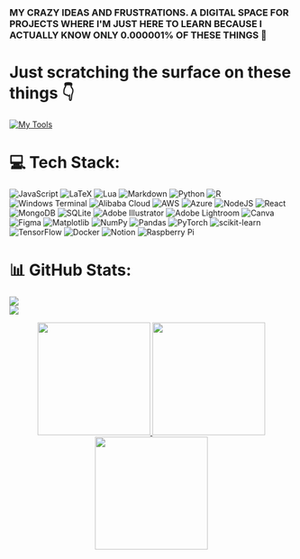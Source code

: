 ### MY CRAZY IDEAS AND FRUSTRATIONS. A DIGITAL SPACE FOR PROJECTS WHERE I'M JUST HERE TO LEARN BECAUSE I ACTUALLY KNOW ONLY 0.000001% OF THESE THINGS 🧐

# Just scratching the surface on these things 👇
[![My Tools](https://skillicons.dev/icons?i=linux,python,aws,mongodb)](https://skillicons.dev)

# 💻 Tech Stack:
![JavaScript](https://img.shields.io/badge/javascript-%23323330.svg?style=for-the-badge&logo=javascript&logoColor=%23F7DF1E) ![LaTeX](https://img.shields.io/badge/latex-%23008080.svg?style=for-the-badge&logo=latex&logoColor=white) ![Lua](https://img.shields.io/badge/lua-%232C2D72.svg?style=for-the-badge&logo=lua&logoColor=white) ![Markdown](https://img.shields.io/badge/markdown-%23000000.svg?style=for-the-badge&logo=markdown&logoColor=white) ![Python](https://img.shields.io/badge/python-3670A0?style=for-the-badge&logo=python&logoColor=ffdd54) ![R](https://img.shields.io/badge/r-%23276DC3.svg?style=for-the-badge&logo=r&logoColor=white) ![Windows Terminal](https://img.shields.io/badge/Windows%20Terminal-%234D4D4D.svg?style=for-the-badge&logo=windows-terminal&logoColor=white) ![Alibaba Cloud](https://img.shields.io/badge/AlibabaCloud-%23FF6701.svg?style=for-the-badge&logo=alibabacloud&logoColor=white) ![AWS](https://img.shields.io/badge/AWS-%23FF9900.svg?style=for-the-badge&logo=amazon-aws&logoColor=white) ![Azure](https://img.shields.io/badge/azure-%230072C6.svg?style=for-the-badge&logo=microsoftazure&logoColor=white) ![NodeJS](https://img.shields.io/badge/node.js-6DA55F?style=for-the-badge&logo=node.js&logoColor=white) ![React](https://img.shields.io/badge/react-%2320232a.svg?style=for-the-badge&logo=react&logoColor=%2361DAFB) ![MongoDB](https://img.shields.io/badge/MongoDB-%234ea94b.svg?style=for-the-badge&logo=mongodb&logoColor=white) ![SQLite](https://img.shields.io/badge/sqlite-%2307405e.svg?style=for-the-badge&logo=sqlite&logoColor=white) ![Adobe Illustrator](https://img.shields.io/badge/adobe%20illustrator-%23FF9A00.svg?style=for-the-badge&logo=adobe%20illustrator&logoColor=white) ![Adobe Lightroom](https://img.shields.io/badge/Adobe%20Lightroom-31A8FF.svg?style=for-the-badge&logo=Adobe%20Lightroom&logoColor=white) ![Canva](https://img.shields.io/badge/Canva-%2300C4CC.svg?style=for-the-badge&logo=Canva&logoColor=white) ![Figma](https://img.shields.io/badge/figma-%23F24E1E.svg?style=for-the-badge&logo=figma&logoColor=white) ![Matplotlib](https://img.shields.io/badge/Matplotlib-%23ffffff.svg?style=for-the-badge&logo=Matplotlib&logoColor=black) ![NumPy](https://img.shields.io/badge/numpy-%23013243.svg?style=for-the-badge&logo=numpy&logoColor=white) ![Pandas](https://img.shields.io/badge/pandas-%23150458.svg?style=for-the-badge&logo=pandas&logoColor=white) ![PyTorch](https://img.shields.io/badge/PyTorch-%23EE4C2C.svg?style=for-the-badge&logo=PyTorch&logoColor=white) ![scikit-learn](https://img.shields.io/badge/scikit--learn-%23F7931E.svg?style=for-the-badge&logo=scikit-learn&logoColor=white) ![TensorFlow](https://img.shields.io/badge/TensorFlow-%23FF6F00.svg?style=for-the-badge&logo=TensorFlow&logoColor=white) ![Docker](https://img.shields.io/badge/docker-%230db7ed.svg?style=for-the-badge&logo=docker&logoColor=white) ![Notion](https://img.shields.io/badge/Notion-%23000000.svg?style=for-the-badge&logo=notion&logoColor=white) ![Raspberry Pi](https://img.shields.io/badge/-Raspberry_Pi-C51A4A?style=for-the-badge&logo=Raspberry-Pi)
# 📊 GitHub Stats:
![](https://nirzak-streak-stats.vercel.app/?user=supermilezar&theme=dark&hide_border=false)<br/>
![](https://github-readme-stats.vercel.app/api/top-langs/?username=supermilezar&theme=dark&hide_border=false&include_all_commits=false&count_private=false&layout=compact)

<div align="center">
    <a href="[https://link-ke-gambar-1.png](https://cdn.discordapp.com/attachments/1221675301042393118/1417505223722930218/0g34zojtjfk71.png?ex=68caba1d&is=68c9689d&hm=a8c70ad8cfd2bf08de6697dbada3458b8c6a908049bfaea5c2fd86e0681edc07&)">
      <img src="[https://link-ke-gambar-1.png](https://cdn.discordapp.com/attachments/1221675301042393118/1417505223722930218/0g34zojtjfk71.png?ex=68caba1d&is=68c9689d&hm=a8c70ad8cfd2bf08de6697dbada3458b8c6a908049bfaea5c2fd86e0681edc07&)" width="200" height="200" />
    </a>
    <a href="[https://link-ke-gambar-2.png](https://media.discordapp.net/attachments/1221675301042393118/1417505443927818300/images.png?ex=68caba51&is=68c968d1&hm=349cb81cd9c0ebba3bacef140bd73af37977b9f4916983be8a341371752b8be7&=&format=webp&quality=lossless&width=293&height=270)">
      <img src="[https://link-ke-gambar-2.png](https://media.discordapp.net/attachments/1221675301042393118/1417505443927818300/images.png?ex=68caba51&is=68c968d1&hm=349cb81cd9c0ebba3bacef140bd73af37977b9f4916983be8a341371752b8be7&=&format=webp&quality=lossless&width=293&height=270)" width="200" height="200" />
    </a>
    <a href="[https://link-ke-gambar-3.png](https://media.discordapp.net/attachments/1221675301042393118/1417506530517061694/Yellow-Emoji-Face-meme-4.png?ex=68cabb54&is=68c969d4&hm=654cc55e35919cefa7c6b9f8a5a2290a90cac18eaf63781a3c0a8599a212f8e8&=&format=webp&quality=lossless&width=593&height=575)">
      <img src="https://media.discordapp.net/attachments/1221675301042393118/1417506530517061694/Yellow-Emoji-Face-meme-4.png?ex=68cabb54&is=68c969d4&hm=654cc55e35919cefa7c6b9f8a5a2290a90cac18eaf63781a3c0a8599a212f8e8&=&format=webp&quality=lossless&width=593&height=575" width="200" height="200" />
    </a>
</div>

<!-- Proudly created with GPRM ( https://gprm.itsvg.in ) -->
